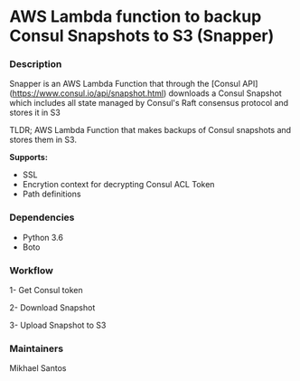 # AWS Lambda function to backup Consul Snapshots to S3 (Snapper)

### Description
Snapper is an AWS Lambda Function that through the [Consul API] (https://www.consul.io/api/snapshot.html) downloads a Consul Snapshot which includes all state managed by Consul's Raft consensus protocol and stores it in S3

TLDR; AWS Lambda Function that makes backups of Consul snapshots and stores them in S3.

**Supports:**

* SSL
* Encrytion context for decrypting Consul ACL Token
* Path definitions

### Dependencies
 
 * Python 3.6
 * Boto
 
### Workflow
 
 1- Get Consul token
 
 2- Download Snapshot
 
 3- Upload Snapshot to S3

### Maintainers
Mikhael Santos
